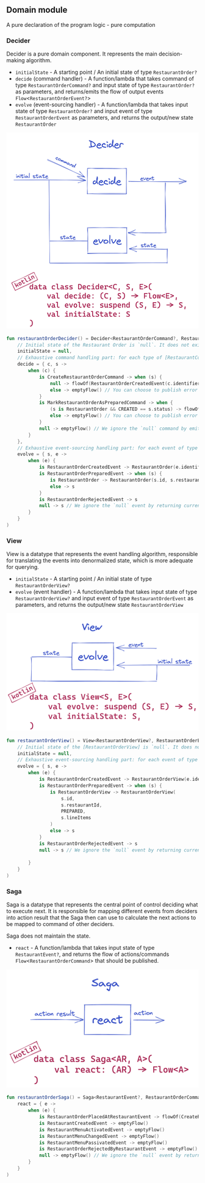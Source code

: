 ## Domain module

A pure declaration of the program logic - pure computation

### Decider

Decider is a pure domain component. It represents the main decision-making algorithm.

- `initialState` - A starting point / An initial state of type `RestaurantOrder?`
- `decide` (command handler) - A function/lambda that takes command of type `RestaurantOrderCommand?` and input state of type `RestaurantOrder?` as parameters, and returns/emits the flow of output events `Flow`<`RestaurantOrderEvent?`>
- `evolve` (event-sourcing handler) - A function/lambda that takes input state of type `RestaurantOrder?` and input event of type `RestaurantOrderEvent` as parameters, and returns the output/new state `RestaurantOrder`


![decider image](../.assets/decider-kotlin.png)

```kotlin
fun restaurantOrderDecider() = Decider<RestaurantOrderCommand?, RestaurantOrder?, RestaurantOrderEvent?>(
    // Initial state of the Restaurant Order is `null`. It does not exist.
    initialState = null,
    // Exhaustive command handling part: for each type of [RestaurantCommand] you are going to publish specific events/facts, as required by the current state/s of the [RestaurantOrder].
    decide = { c, s ->
        when (c) {
            is CreateRestaurantOrderCommand -> when (s) {
                null -> flowOf(RestaurantOrderCreatedEvent(c.identifier, c.lineItems, c.restaurantIdentifier))
                else -> emptyFlow() // You can choose to publish error event, if you like
            }
            is MarkRestaurantOrderAsPreparedCommand -> when {
                (s is RestaurantOrder && CREATED == s.status) -> flowOf(RestaurantOrderPreparedEvent(c.identifier))
                else -> emptyFlow() // You can choose to publish error event, if you like
            }
            null -> emptyFlow() // We ignore the `null` command by emitting the empty flow. Only the Decider that can handle `null` command can be combined (Monoid) with other Deciders.
        }
    },
    // Exhaustive event-sourcing handling part: for each event of type [RestaurantEvent] you are going to evolve from the current state/s of the [RestaurantOrder] to a new state of the [RestaurantOrder]
    evolve = { s, e ->
        when (e) {
            is RestaurantOrderCreatedEvent -> RestaurantOrder(e.identifier, e.restaurantId, CREATED, e.lineItems)
            is RestaurantOrderPreparedEvent -> when (s) {
                is RestaurantOrder -> RestaurantOrder(s.id, s.restaurantId, PREPARED, s.lineItems)
                else -> s
            }
            is RestaurantOrderRejectedEvent -> s
            null -> s // We ignore the `null` event by returning current State. Only the Decider that can handle `null` event can be combined (Monoid) with other Deciders.
        }
    }
)
```


### View

View is a datatype that represents the event handling algorithm, responsible for translating the events into denormalized state, which is more adequate for querying.

- `initialState` - A starting point / An initial state of type `RestaurantOrderView?`
- `evolve` (event handler) - A function/lambda that takes input state of type `RestaurantOrderView?` and input event of type `RestaurantOrderEvent` as parameters, and returns the output/new state `RestaurantOrderView`

![view image](../.assets/view-kotlin.png)

```kotlin
fun restaurantOrderView() = View<RestaurantOrderView?, RestaurantOrderEvent?>(
    // Initial state of the [RestaurantOrderView] is `null`. It does not exist.
    initialState = null,
    // Exhaustive event-sourcing handling part: for each event of type [RestaurantOrderEvent] you are going to evolve from the current state/s of the [RestaurantOrderView] to a new state of the [RestaurantOrderView].
    evolve = { s, e ->
        when (e) {
            is RestaurantOrderCreatedEvent -> RestaurantOrderView(e.identifier, e.restaurantId, CREATED, e.lineItems)
            is RestaurantOrderPreparedEvent -> when (s) {
                is RestaurantOrderView -> RestaurantOrderView(
                    s.id,
                    s.restaurantId,
                    PREPARED,
                    s.lineItems
                )
                else -> s
            }
            is RestaurantOrderRejectedEvent -> s
            null -> s // We ignore the `null` event by returning current State/s. Only the View that can handle `null` event can be combined (Monoid) with other Views.

        }
    }
)
```

### Saga

Saga is a datatype that represents the central point of control deciding what to execute next.
It is responsible for mapping different events from deciders into action result that the Saga then can use to calculate the next actions to be mapped to command of other deciders.

Saga does not maintain the state.

 - `react` - A function/lambda that takes input state of type `RestaurantEvent?`, and returns the flow of actions/commands `Flow`<`RestaurantOrderCommand`> that should be published.


![saga image](../.assets/saga-kotlin.png)

```kotlin
fun restaurantOrderSaga() = Saga<RestaurantEvent?, RestaurantOrderCommand?>(
    react = { e ->
        when (e) {
            is RestaurantOrderPlacedAtRestaurantEvent -> flowOf(CreateRestaurantOrderCommand(e.restaurantOrderId, e.identifier, e.lineItems))
            is RestaurantCreatedEvent -> emptyFlow()
            is RestaurantMenuActivatedEvent -> emptyFlow()
            is RestaurantMenuChangedEvent -> emptyFlow()
            is RestaurantMenuPassivatedEvent -> emptyFlow()
            is RestaurantOrderRejectedByRestaurantEvent -> emptyFlow()
            null -> emptyFlow() // We ignore the `null` event by returning the empty flow of commands. Only the Saga that can handle `null` event/action-result can be combined (Monoid) with other Sagas.
        }
    }
)
```
